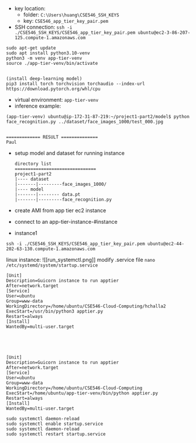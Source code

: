 
- key location:
	- folder: `C:\Users\huang\CSE546_SSH_KEYS`
	- key: `CSE546_app_tier_key_pair.pem`
- SSH connection:
	`ssh -i ./CSE546_SSH_KEYS/CSE546_app_tier_key_pair.pem ubuntu@ec2-3-86-207-125.compute-1.amazonaws.com`

```
sudo apt-get update
sudo apt install python3.10-venv
python3 -m venv app-tier-venv
source ./app-tier-venv/bin/activate


(install deep-learning model)
pip3 install torch torchvision torchaudio --index-url https://download.pytorch.org/whl/cpu

```

- virtual environment: `app-tier-venv`
- inference example:
```
(app-tier-venv) ubuntu@ip-172-31-87-219:~/project1-part2/model$ python face_recognition.py ../dataset/face_images_1000/test_000.jpg


============= RESULT ==============
Paul
```

- setup model and dataset for running instance
	```
	directory list
	===============================
	project1-part2
	|---- dataset
	|-------|---------face_images_1000/
	|---- model
	|-------|-------- data.pt
	|-------|---------face_recognition.py
	
	```
- create AMI from app tier ec2 instance

- connect to an app-tier-instance-#instance
- instance1
```
ssh -i ./CSE546_SSH_KEYS/CSE546_app_tier_key_pair.pem ubuntu@ec2-44-202-63-130.compute-1.amazonaws.com
```


linux instance:
![[run_systemctl.png]]
modify .service file `nano /etc/systemd/system/startup.service`
```
[Unit]
Description=Guicorn instance to run apptier
After=network.target
[Service]
User=ubuntu
Group=www-data
WorkingDirectory=/home/ubuntu/CSE546-Cloud-Computing/hchalla2
ExecStart=/usr/bin/python3 apptier.py
Restart=always
[Install]
WantedBy=multi-user.target





[Unit]
Description=Guicorn instance to run apptier
After=network.target
[Service]
User=ubuntu
Group=www-data
WorkingDirectory=/home/ubuntu/CSE546-Cloud-Computing
ExecStart=/home/ubuntu/app-tier-venv/bin/python apptier.py
Restart=always
[Install]
WantedBy=multi-user.target
```

```
sudo systemctl daemon-reload
sudo systemctl enable startup.service
sudo systemctl daemon-reload
sudo systemctl restart startup.service

```